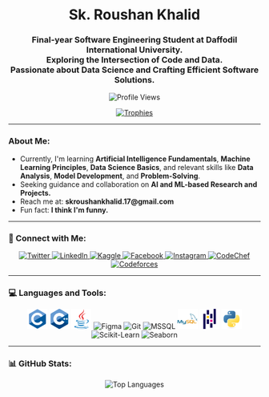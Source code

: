 <h1 align="center">Sk. Roushan Khalid</h1>
<h3 align="center">
 Final-year Software Engineering Student at Daffodil International University.<br>
 Exploring the Intersection of Code and Data.<br>
 Passionate about Data Science and Crafting Efficient Software Solutions.
</h3>

<p align="center">
  <img src="https://komarev.com/ghpvc/?username=roushankhalid&label=Profile%20Views&color=0e75b6&style=flat" alt="Profile Views" />
</p>

<p align="center">
  <a href="https://github.com/ryo-ma/github-profile-trophy">
    <img src="https://github-profile-trophy.vercel.app/?username=roushankhalid&theme=radical&margin-w=15&margin-h=15&row=1" alt="Trophies" />
  </a>
</p>

---

<h3 align="left">About Me:</h3>
<ul>
  <li>Currently, I'm learning <b>Artificial Intelligence Fundamentals</b>, <b>Machine Learning Principles</b>, <b>Data Science Basics</b>, and relevant skills like <b>Data Analysis</b>, <b>Model Development</b>, and <b>Problem-Solving</b>.</li>
  <li>Seeking guidance and collaboration on <b>AI and ML-based Research and Projects.</b></li>
  <li>Reach me at: <b>skroushankhalid.17@gmail.com</b></li>
  <li>Fun fact: <b>I think I'm funny.</b></li>
</ul>

---

<h3 align="left">🔗 Connect with Me:</h3>
<p align="center">
  <a href="https://twitter.com/roushan_khalid" target="_blank">
    <img src="https://raw.githubusercontent.com/rahuldkjain/github-profile-readme-generator/master/src/images/icons/Social/twitter.svg" alt="Twitter" height="40" />
  </a>
  <a href="https://linkedin.com/in/sk-roushan-khalid" target="_blank">
    <img src="https://raw.githubusercontent.com/rahuldkjain/github-profile-readme-generator/master/src/images/icons/Social/linked-in-alt.svg" alt="LinkedIn" height="40" />
  </a>
  <a href="https://kaggle.com/roushankhalid" target="_blank">
    <img src="https://raw.githubusercontent.com/rahuldkjain/github-profile-readme-generator/master/src/images/icons/Social/kaggle.svg" alt="Kaggle" height="40" />
  </a>
  <a href="https://fb.com/skroushankhalid" target="_blank">
    <img src="https://raw.githubusercontent.com/rahuldkjain/github-profile-readme-generator/master/src/images/icons/Social/facebook.svg" alt="Facebook" height="40" />
  </a>
  <a href="https://instagram.com/sk_roushan_khalid" target="_blank">
    <img src="https://raw.githubusercontent.com/rahuldkjain/github-profile-readme-generator/master/src/images/icons/Social/instagram.svg" alt="Instagram" height="40" />
  </a>
  <a href="https://www.codechef.com/users/roushan_khalid" target="_blank">
    <img src="https://cdn.jsdelivr.net/npm/simple-icons@3.1.0/icons/codechef.svg" alt="CodeChef" height="40" />
  </a>
  <a href="https://codeforces.com/profile/khalid_17" target="_blank">
    <img src="https://raw.githubusercontent.com/rahuldkjain/github-profile-readme-generator/master/src/images/icons/Social/codeforces.svg" alt="Codeforces" height="40" />
  </a>
</p>

---

<h3 align="left">💻 Languages and Tools:</h3>
<p align="center">
  <img src="https://raw.githubusercontent.com/devicons/devicon/master/icons/c/c-original.svg" alt="C" width="40" height="40" />
  <img src="https://raw.githubusercontent.com/devicons/devicon/master/icons/cplusplus/cplusplus-original.svg" alt="C++" width="40" height="40" />
  <img src="https://raw.githubusercontent.com/devicons/devicon/master/icons/java/java-original.svg" alt="Java" width="40" height="40" />
  <img src="https://www.vectorlogo.zone/logos/figma/figma-icon.svg" alt="Figma" width="40" height="40" />
  <img src="https://www.vectorlogo.zone/logos/git-scm/git-scm-icon.svg" alt="Git" width="40" height="40" />
  <img src="https://www.svgrepo.com/show/303229/microsoft-sql-server-logo.svg" alt="MSSQL" width="40" height="40" />
  <img src="https://raw.githubusercontent.com/devicons/devicon/master/icons/mysql/mysql-original-wordmark.svg" alt="MySQL" width="40" height="40" />
  <img src="https://raw.githubusercontent.com/devicons/devicon/master/icons/pandas/pandas-original.svg" alt="Pandas" width="40" height="40" />
  <img src="https://raw.githubusercontent.com/devicons/devicon/master/icons/python/python-original.svg" alt="Python" width="40" height="40" />
  <img src="https://upload.wikimedia.org/wikipedia/commons/0/05/Scikit_learn_logo_small.svg" alt="Scikit-Learn" width="40" height="40" />
  <img src="https://seaborn.pydata.org/_images/logo-mark-lightbg.svg" alt="Seaborn" width="40" height="40" />
</p>

---

<h3 align="left">📊 GitHub Stats:</h3>
<p align="center">
  <img src="https://github-readme-stats.vercel.app/api/top-langs?username=roushankhalid&show_icons=true&locale=en&layout=compact&theme=radical" alt="Top Languages" />
</p>
